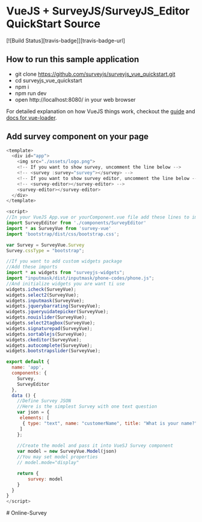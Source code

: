 # VueJS + SurveyJS/SurveyJS_Editor QuickStart Source
[![Build Status][travis-badge]][travis-badge-url]

## How to run this sample application
 - git clone https://github.com/surveyjs/surveyjs_vue_quickstart.git
 - cd surveyjs_vue_quickstart
 - npm i
 - npm run dev
 - open http://localhost:8080/ in your web browser


For detailed explanation on how VueJS things work, checkout the [guide](http://vuejs-templates.github.io/webpack/) and [docs for vue-loader](http://vuejs.github.io/vue-loader).

## Add survey component on your page
```JavaScript
<template>
  <div id="app">
    <img src="./assets/logo.png">
    <!-- If you want to show survey, uncomment the line below -->
    <!-- <survey :survey="survey"></survey> -->
    <!-- If you want to show survey editor, uncomment the line below -->
    <!-- <survey-editor></survey-editor> -->
    <survey-editor></survey-editor>
  </div>
</template>

<script>
//In your VueJS App.vue or yourComponent.vue file add these lines to import
import SurveyEditor from './components/SurveyEditor'
import * as SurveyVue from 'survey-vue'
import 'bootstrap/dist/css/bootstrap.css';

var Survey = SurveyVue.Survey
Survey.cssType = "bootstrap";

//If you want to add custom widgets package
//Add these imports
import * as widgets from "surveyjs-widgets";
import "inputmask/dist/inputmask/phone-codes/phone.js";
//And initialize widgets you are want ti use
widgets.icheck(SurveyVue);
widgets.select2(SurveyVue);
widgets.inputmask(SurveyVue);
widgets.jquerybarrating(SurveyVue);
widgets.jqueryuidatepicker(SurveyVue);
widgets.nouislider(SurveyVue);
widgets.select2tagbox(SurveyVue);
widgets.signaturepad(SurveyVue);
widgets.sortablejs(SurveyVue);
widgets.ckeditor(SurveyVue);
widgets.autocomplete(SurveyVue);
widgets.bootstrapslider(SurveyVue);

export default {
  name: 'app',
  components: {
    Survey,
    SurveyEditor
  },
  data () {
    //Define Survey JSON
    //Here is the simplest Survey with one text question
    var json = {
     elements: [
      { type: "text", name: "customerName", title: "What is your name?", isRequired: true}
     ]
    };
    
    //Create the model and pass it into VueSJ Survey component
    var model = new SurveyVue.Model(json)
    //You may set model properties
    // model.mode="display"

    return {
        survey: model
    }
  }
}
</script>
```
#   O n l i n e - S u r v e y  
 